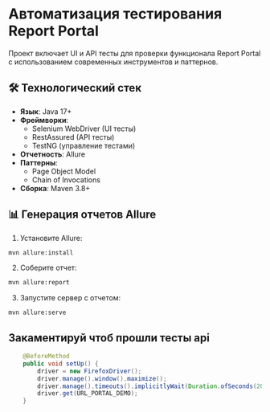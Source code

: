 # Автоматизация тестирования Report Portal

Проект включает UI и API тесты для проверки функционала Report Portal с использованием современных инструментов и паттернов.

## 🛠 Технологический стек
- **Язык**: Java 17+
- **Фреймворки**:
    - Selenium WebDriver (UI тесты)
    - RestAssured (API тесты)
    - TestNG (управление тестами)
- **Отчетность**: Allure
- **Паттерны**:
    - Page Object Model
    - Chain of Invocations
- **Сборка**: Maven 3.8+

## 📊 Генерация отчетов Allure

1. Установите Allure:
```bash
mvn allure:install
```

2. Соберите отчет:
```bash
mvn allure:report
```

3. Запустите сервер с отчетом:
```bash
mvn allure:serve
```

## Закаментируй чтоб прошли тесты api

```java
    @BeforeMethod
    public void setUp() {
        driver = new FirefoxDriver();
        driver.manage().window().maximize();
        driver.manage().timeouts().implicitlyWait(Duration.ofSeconds(20));
        driver.get(URL_PORTAL_DEMO);
    }
```


